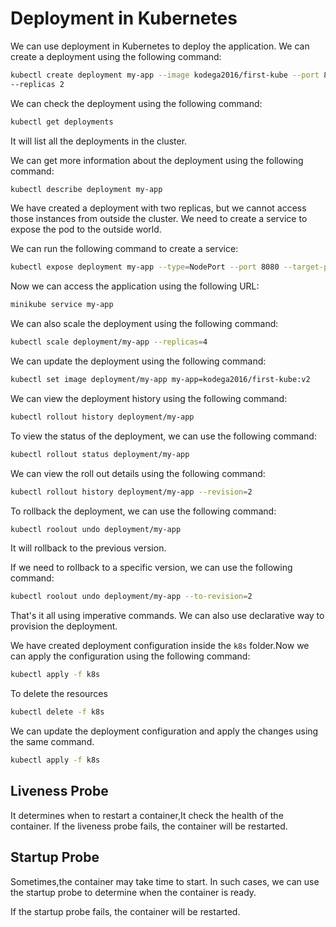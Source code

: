 # Deployment in Kubernetes

We can use deployment in Kubernetes to deploy the application. We can create
a deployment using the following command:

```bash
kubectl create deployment my-app --image kodega2016/first-kube --port 80
--replicas 2
```

We can check the deployment using the following command:

```bash
kubectl get deployments
```

It will list all the deployments in the cluster.

We can get more information about the deployment using the following command:

```bash
kubectl describe deployment my-app
```

We have created a deployment with two replicas, but we cannot access those
instances from outside the cluster. We need to create a service to expose the
pod to the outside world.

We can run the following command to create a service:

```bash
kubectl expose deployment my-app --type=NodePort --port 8080 --target-port 8080
```

Now we can access the application using the following URL:

```bash
minikube service my-app
```

We can also scale the deployment using the following command:

```bash
kubectl scale deployment/my-app --replicas=4
```

We can update the deployment using the following command:

```bash
kubectl set image deployment/my-app my-app=kodega2016/first-kube:v2
```

We can view the deployment history using the following command:

```bash
kubectl rollout history deployment/my-app
```

To view the status of the deployment, we can use the following command:

```bash
kubectl rollout status deployment/my-app
```

We can view the roll out details using the following command:

```bash
kubectl rollout history deployment/my-app --revision=2
```

To rollback the deployment, we can use the following command:

```bash
kubectl roolout undo deployment/my-app
```

It will rollback to the previous version.

If we need to rollback to a specific version, we can use the following command:

```bash
kubectl roolout undo deployment/my-app --to-revision=2
```

That's it all using imperative commands. We can also use declarative way to
provision the deployment.

We have created deployment configuration inside the `k8s` folder.Now we can
apply the configuration using the following command:

```bash
kubectl apply -f k8s
```

To delete the resources

```bash
kubectl delete -f k8s
```

We can update the deployment configuration and apply the changes using the
same command.

```bash
kubectl apply -f k8s
```

## Liveness Probe

It determines when to restart a container,It check the health of the container.
If the liveness probe fails, the container will be restarted.

## Startup Probe

Sometimes,the container may take time to start. In such cases, we can use the
startup probe to determine when the container is ready.

If the startup probe fails, the container will be restarted.
